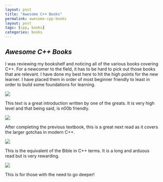 ```yaml
---
layout: post
title: "Awesome C++ Books"
permalink: awesome-cpp-books
layout: post
tags: [cpp, books]
categories: books
---
```

*Awesome C++ Books*
-----

I was reviewing my bookshelf and noticing all of the various books covering C++.  For a newcomer to the field, it has to be hard to pick out those books that are relevant.  I have done my best here to hit the high points for the new learner. I have placed them in order of most beginner friendly to least in order to build some foundations for learning.


<a href="https://www.amazon.com/Programming-Principles-Practice-Using-2nd/dp/0321992784/ref=as_li_ss_il?ie=UTF8&qid=1495562264&sr=8-13&keywords=c++&linkCode=li3&tag=bowlofstew09-20&linkId=c0b41560ee1103b1f64f65a3b8bdd0f7" target="_blank"><img border="0" src="//ws-na.amazon-adsystem.com/widgets/q?_encoding=UTF8&ASIN=0321992784&Format=_SL250_&ID=AsinImage&MarketPlace=US&ServiceVersion=20070822&WS=1&tag=bowlofstew09-20" ></a><img src="https://ir-na.amazon-adsystem.com/e/ir?t=bowlofstew09-20&l=li3&o=1&a=0321992784" width="1" height="1" border="0" alt="" style="border:none !important; margin:0px !important;" />

This text is a great introduction written by one of the greats.  It is very high level and 
that being said, is n00b friendly.

<a href="https://www.amazon.com/Effective-Modern-Specific-Ways-Improve/dp/1491903996/ref=as_li_ss_il?ie=UTF8&qid=1495562264&sr=8-5&keywords=c++&linkCode=li3&tag=bowlofstew09-20&linkId=e14350ec38a9958df3ee6d9e612e44ce" target="_blank"><img border="0" src="//ws-na.amazon-adsystem.com/widgets/q?_encoding=UTF8&ASIN=1491903996&Format=_SL250_&ID=AsinImage&MarketPlace=US&ServiceVersion=20070822&WS=1&tag=bowlofstew09-20" ></a><img src="https://ir-na.amazon-adsystem.com/e/ir?t=bowlofstew09-20&l=li3&o=1&a=1491903996" width="1" height="1" border="0" alt="" style="border:none !important; margin:0px !important;" />

After completing the previous textbook, this is a great next read as it covers the larger gotchas in modern C++.

<a href="https://www.amazon.com/C-Programming-Language-4th/dp/0321563840/ref=as_li_ss_il?ie=UTF8&qid=1495562264&sr=8-1&keywords=c++&linkCode=li3&tag=bowlofstew0d-20&linkId=ef4dac5b2b45d0a68b822c6d399a02d1" target="_blank"><img border="0" src="//ws-na.amazon-adsystem.com/widgets/q?_encoding=UTF8&ASIN=0321563840&Format=_SL250_&ID=AsinImage&MarketPlace=US&ServiceVersion=20070822&WS=1&tag=bowlofstew0d-20" ></a><img src="https://ir-na.amazon-adsystem.com/e/ir?t=bowlofstew0d-20&l=li3&o=1&a=0321563840" width="1" height="1" border="0" alt="" style="border:none !important; margin:0px !important;" />

This is the equivalent of the Bible in C++ terms.  It is a long and arduous read but is very 
rewarding.

<a href="https://www.amazon.com/Standard-Library-Tutorial-Reference-2nd/dp/0321623215/ref=as_li_ss_il?ie=UTF8&qid=1495562712&sr=8-21&keywords=c++&linkCode=li3&tag=bowlofstew09-20&linkId=2d42741aa779563147c2978f5d842cea" target="_blank"><img border="0" src="//ws-na.amazon-adsystem.com/widgets/q?_encoding=UTF8&ASIN=0321623215&Format=_SL250_&ID=AsinImage&MarketPlace=US&ServiceVersion=20070822&WS=1&tag=bowlofstew09-20" ></a><img src="https://ir-na.amazon-adsystem.com/e/ir?t=bowlofstew09-20&l=li3&o=1&a=0321623215" width="1" height="1" border="0" alt="" style="border:none !important; margin:0px !important;" />

This is for those with the need to go deeper!